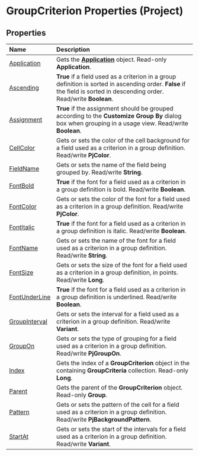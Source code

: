 
# GroupCriterion Properties (Project)

## Properties



|**Name**|**Description**|
|:-----|:-----|
|[Application](2e8467b8-38d1-99e8-f00c-5a1f6ca973ad.md)|Gets the  **[Application](8eb91712-7784-a102-38c0-19bb056c27e9.md)** object. Read-only **Application**.|
|[Ascending](b2ee3635-29f1-d0b9-8b41-1c713697d3b4.md)|**True** if a field used as a criterion in a group definition is sorted in ascending order. **False** if the field is sorted in descending order. Read/write **Boolean**.|
|[Assignment](6735a668-ecfb-8618-36a7-cc7c4cdc39a0.md)|**True** if the assignment should be grouped according to the **Customize Group By** dialog box when grouping in a usage view. Read/write **Boolean**.|
|[CellColor](dcddcac1-e935-9e60-9611-5bf77267c5f1.md)|Gets or sets the color of the cell background for a field used as a criterion in a group definition. Read/write  **PjColor**.|
|[FieldName](64238cb9-0829-01ab-1195-41fc588d45bf.md)|Gets or sets the name of the field being grouped by. Read/write  **String**.|
|[FontBold](3efbb09f-53ab-a1f6-5880-1fd729a66669.md)|**True** if the font for a field used as a criterion in a group definition is bold. Read/write **Boolean**.|
|[FontColor](9765d7a2-0f6e-8fa1-210a-9ad138bae9a7.md)|Gets or sets the color of the font for a field used as a criterion in a group definition. Read/write  **PjColor**.|
|[FontItalic](db176109-6a39-e129-933e-1a5a1ce8c78a.md)|**True** if the font for a field used as a criterion in a group definition is italic. Read/write **Boolean**.|
|[FontName](3c106983-dfc8-7a67-72e7-0e41a0449204.md)|Gets or sets the name of the font for a field used as a criterion in a group definition. Read/write  **String**.|
|[FontSize](37e7b35b-06cf-aaaf-9bc4-c82daa5771e1.md)|Gets or sets the size of the font for a field used as a criterion in a group definition, in points. Read/write  **Long**.|
|[FontUnderLine](5df75029-98f7-38d4-dd3e-aff55bb38fc4.md)|**True** if the font for a field used as a criterion in a group definition is underlined. Read/write **Boolean**.|
|[GroupInterval](1944776c-0150-d901-79f1-cfb7c0c698f7.md)|Gets or sets the interval for a field used as a criterion in a group definition. Read/write  **Variant**.|
|[GroupOn](dd36cf16-9306-4cc7-904b-9e2ae364722f.md)|Gets or sets the type of grouping for a field used as a criterion in a group definition. Read/write  **PjGroupOn**.|
|[Index](6ceb92d1-ff15-b6f9-2d4c-d48f8eac608d.md)|Gets the index of a  **GroupCriterion** object in the containing **GroupCriteria** collection. Read-only **Long**.|
|[Parent](3ad873c4-5b3d-bc3f-77e0-1de87c65889a.md)|Gets the parent of the  **GroupCriterion** object. Read-only **Group**.|
|[Pattern](51553308-48a9-16cf-7bb9-0f142fd535f4.md)|Gets or sets the pattern of the cell for a field used as a criterion in a group definition. Read/write  **PjBackgroundPattern**.|
|[StartAt](27fa5bdb-c9a5-601f-ad0a-6bb50429fd28.md)|Gets or sets the start of the intervals for a field used as a criterion in a group definition. Read/write  **Variant**.|
